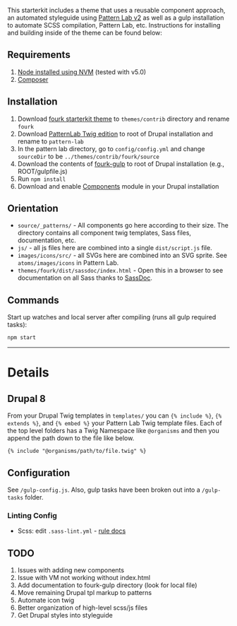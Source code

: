 This starterkit includes a theme that uses a reusable component approach, an automated styleguide using [Pattern Lab v2](http://patternlab.io/) as well as a gulp installation to automate SCSS compilation, Pattern Lab, etc. Instructions for installing and building inside of the theme can be found below:

## Requirements

  1. [Node installed using NVM](https://github.com/creationix/nvm) (tested with v5.0)
  2. [Composer](https://getcomposer.org/)

## Installation

  1. Download [fourk starterkit theme](https://github.com/evanmwillhite/fourk) to `themes/contrib` directory and rename `fourk`
  2. Download [PatternLab Twig edition](https://github.com/pattern-lab/edition-php-twig-standard/releases/download/v2.2.1/twig-standard.zip) to root of Drupal installation and rename to `pattern-lab`
  3. In the pattern lab directory, go to `config/config.yml` and change `sourceDir` to be `../themes/contrib/fourk/source`
  4. Download the contents of [fourk-gulp](https://github.com/evanmwillhite/fourk-gulp) to root of Drupal installation (e.g., ROOT/gulpfile.js)
  5. Run `npm install`
  6. Download and enable [Components](https://www.drupal.org/project/components) module in your Drupal installation

## Orientation

- `source/_patterns/` - All components go here according to their size. The directory contains all component twig templates, Sass files, documentation, etc.
- `js/` - all js files here are combined into a single `dist/script.js` file.
- `images/icons/src/` - all SVGs here are combined into an SVG sprite. See `atoms/images/icons` in Pattern Lab.
- `themes/fourk/dist/sassdoc/index.html` - Open this in a browser to see documentation on all Sass thanks to [SassDoc](http://sassdoc.com).

## Commands

Start up watches and local server after compiling (runs all gulp required tasks):

```bash
npm start
```

---

# Details

## Drupal 8

From your Drupal Twig templates in `templates/` you can `{% include %}`, `{% extends %}`, and `{% embed %}` your Pattern Lab Twig template files. Each of the top level folders has a Twig Namespace like `@organisms` and then you append the path down to the file like below.

    {% include "@organisms/path/to/file.twig" %}

## Configuration

See `/gulp-config.js`. Also, gulp tasks have been broken out into a `/gulp-tasks` folder.

### Linting Config

- Scss: edit `.sass-lint.yml` - [rule docs](https://github.com/sasstools/sass-lint/tree/master/docs/rules)

## TODO

1. Issues with adding new components
1. Issue with VM not working without index.html
1. Add documentation to fourk-gulp directory (look for local file)
1. Move remaining Drupal tpl markup to patterns
2. Automate icon twig
3. Better organization of high-level scss/js files
4. Get Drupal styles into styleguide

